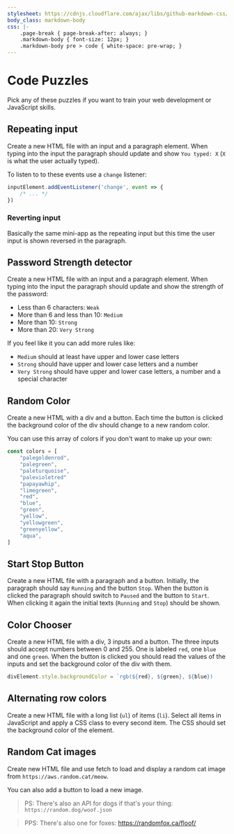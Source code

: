 ```yaml
---
stylesheet: https://cdnjs.cloudflare.com/ajax/libs/github-markdown-css/2.10.0/github-markdown.min.css
body_class: markdown-body
css: |-
    .page-break { page-break-after: always; }
    .markdown-body { font-size: 12px; }
    .markdown-body pre > code { white-space: pre-wrap; }
---
```


# Code Puzzles

Pick any of these puzzles if you want to train your web development or JavaScript skills.

## Repeating input

Create a new HTML file with an input and a paragraph element. When typing into the input the paragraph should update and show `You typed: X` (`X` is what the user actually typed).

To listen to to these events use a `change` listener:

```js
inputElement.addEventListener('change', event => {
    /* ... */
})
```

### Reverting input

Basically the same mini-app as the repeating input but this time the user input is shown reversed in the paragraph.

## Password Strength detector

Create a new HTML file with an input and a paragraph element. When typing into the input the paragraph should update and show the strength of the password:

-   Less than 6 characters: `Weak`
-   More than 6 and less than 10: `Medium`
-   More than 10: `Strong`
-   More than 20: `Very Strong`

If you feel like it you can add more rules like:

-   `Medium` should at least have upper and lower case letters
-   `Strong` should have upper and lower case letters and a number
-   `Very Strong` should have upper and lower case letters, a number and a special character

## Random Color

Create a new HTML with a div and a button. Each time the button is clicked the background color of the div should change to a new random color.

You can use this array of colors if you don't want to make up your own:

```js
const colors = [
    "palegoldenrod",
    "palegreen",
    "paleturquoise",
    "palevioletred"
    "papayawhip",
    "limegreen",
    "red",
    "blue",
    "green",
    "yellow",
    "yellowgreen",
    "greenyellow",
    "aqua",
]
```

## Start Stop Button

Create a new HTML file with a paragraph and a button. Initially, the paragraph should say `Running` and the button `Stop`.
When the button is clicked the paragraph should switch to `Paused` and the button to `Start`.
When clicking it again the initial texts (`Running` and `Stop`) should be shown.

## Color Chooser

Create a new HTML file with a div, 3 inputs and a button.
The three inputs should accept numbers between 0 and 255. One is labeled `red`, one `blue` and one `green`. When the button is clicked you should read the values of the inputs and set the background color of the div with them.

```js
divElement.style.backgroundColor = `rgb(${red}, ${green}, ${blue})
```

## Alternating row colors

Create a new HTML file with a long list (`ul`) of items (`li`). Select all items in JavaScript and apply a CSS class to every second item. The CSS should set the background color of the element.

## Random Cat images

Create new HTML file and use fetch to load and display a random cat image from `https://aws.random.cat/meow`.

You can also add a button to load a new image.

> PS: There's also an API for dogs if that's your thing: `https://random.dog/woof.json`

> PPS: There's also one for foxes: https://randomfox.ca/floof/
